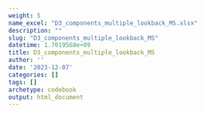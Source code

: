 ```yaml
---
weight: 5
name_excel: "D3_components_multiple_lookback_MS.xlsx"
description: ""
slug: "D3_components_multiple_lookback_MS"
datetime: 1.7019568e+09
title: D3_components_multiple_lookback_MS
author: ''
date: '2023-12-07'
categories: []
tags: []
archetype: codebook
output: html_document
---
```


<div class="tabcontent"></div>
